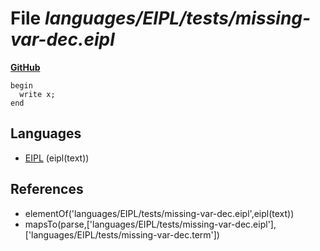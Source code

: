 # File _languages/EIPL/tests/missing-var-dec.eipl_
**[GitHub](https://github.com/softlang/yas/blob/master/languages/EIPL/tests/missing-var-dec.eipl)**
```
begin
  write x;
end
```

## Languages
* [EIPL](../languages/EIPL.md) (eipl(text))

## References
* elementOf('languages/EIPL/tests/missing-var-dec.eipl',eipl(text))
* mapsTo(parse,['languages/EIPL/tests/missing-var-dec.eipl'],['languages/EIPL/tests/missing-var-dec.term'])
